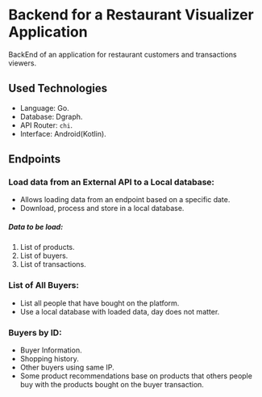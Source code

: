 # Backend for a Restaurant Visualizer Application

BackEnd of an application for restaurant customers and transactions viewers.

## Used Technologies

- Language: Go.
- Database: Dgraph.
- API Router: ```chi```.
- Interface: Android(Kotlin).

## Endpoints

### Load data from an External API to a Local database:

- Allows loading data from an endpoint based on a specific date.
- Download, process and store in a local database. 

##### Data to be load:

1. List of products.
2. List of buyers.
3. List of transactions.

### List of All Buyers:

- List all people that have bought on the platform.
- Use a local database with loaded data, day does not matter.

### Buyers by ID:

- Buyer Information.
- Shopping history.
- Other buyers using same IP.
- Some product recommendations base on products that others people buy with the products bought on the buyer transaction.

